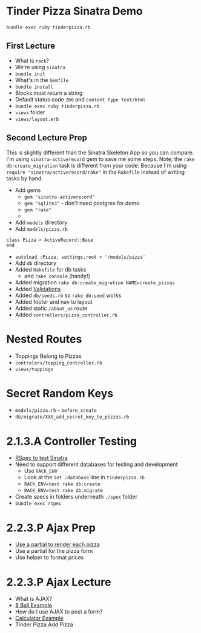 # Tinder Pizza Sinatra Demo

```
bundle exec ruby tinderpizza.rb 
```

## First Lecture

* What is ``rack``?
* We're using ``sinatra``
* ``bundle init``
* What's in the ``Gemfile``
* ``bundle install`` 
* Blocks must return a string
* Default status code ``200`` and ``content type text/html``
* ``bundle exec ruby tinderpizza.rb``
* ``views`` folder
* ``views/layout.erb``

## Second Lecture Prep
This is slightly different than the Sinatra Skeleton App so you can compare. I'm using ``sinatra-activerecord`` gem to save me some steps. Note; the ``rake db:create_migration`` task is different from your code. Because I'm using ``require "sinatra/activerecord/rake"`` in the ``Rakefile`` instead of writing tasks by hand.

* Add gems
    - ``gem "sinatra-activerecord"``
    - ``gem "sqlite3"`` - don't need postgres for demo
    - ``gem "rake"``
    - 
* Add ``models`` directory
* Add ``models/pizza.rb`` 

```
class Pizza < ActiveRecord::Base
end
```

* ``autoload :Pizza, settings.root + '/models/pizza'``
* Add ``db`` directory
* Added ``Rakefile`` for db tasks
   - and ``rake console`` (handy!)
* Added migration ``rake db:create_migration NAME=create_pizzas``
* Added [Validations](http://guides.rubyonrails.org/active_record_validations.html)
* Added ``db/seeds.rb`` so ``rake db:seed`` works
* Added footer and nav to layout
* Added static ``/about_us`` route
* Added ``controllers/pizza_controller.rb``

# Nested Routes
* Toppings Belong to Pizzas
* ``controlers/topping_controller.rb``
* ``views/toppings``

# Secret Random Keys
* ``models/pizza.rb`` - ``before_create``
* ``db/migrate/XXX_add_secret_key_to_pizzas.rb``

# 2.1.3.A Controller Testing
* [RSpec to test Sinatra](http://recipes.sinatrarb.com/p/testing/rspec)
* Need to support different databases for testing and development
  * Use ``RACK_ENV``
  * Look at the ``set :database`` line in ``tinderpizza.rb``
  * ``RACK_ENV=test rake db:create``
  * ``RACK_ENV=test rake db:migrate``
* Create specs in folders underneath ``./spec`` folder
* ``bundle exec rspec``

# 2.2.3.P Ajax Prep
* [Use a partial to render each pizza](http://www.sinatrarb.com/faq.html#partials)
* Use a partial for the pizza form
* Use helper to format prices

# 2.2.3.P Ajax Lecture
* What is AJAX?
* [8 Ball Example](https://github.com/stujo/javascript-sinatra-ajax-8ball)
* How do I use AJAX to post a form?
* [Calculator Example](https://github.com/stujo/javascript-sinatra-ajax-calculator)
* Tinder Pizza Add Pizza



